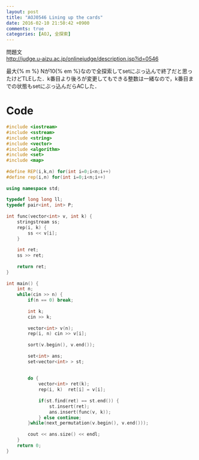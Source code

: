```yaml
---
layout: post
title: "AOJ0546 Lining up the cards"
date: 2016-02-10 21:50:42 +0900
comments: true
categories: [AOJ, 全探索]
---
```


問題文  
http://judge.u-aizu.ac.jp/onlinejudge/description.jsp?id=0546

<!-- more-->
最大{% m %} Nが10{% em %}なので全探索してsetにぶっ込んで終了だと思ったけどTLEした．k番目より後ろが変更してもできる整数は一緒なので，k番目までの状態もsetにぶっ込んだらACした．

# Code

```cpp
#include <iostream>
#include <sstream>
#include <string>
#include <vector>
#include <algorithm>
#include <set>
#include <map>
 
#define REP(i,k,n) for(int i=0;i<n;i++)
#define rep(i,n) for(int i=0;i<n;i++)
 
using namespace std;
 
typedef long long ll;
typedef pair<int, int> P;
 
int func(vector<int> v, int k) {
    stringstream ss;
    rep(i, k) {
        ss << v[i];
    }
 
    int ret;
    ss >> ret;
 
    return ret;
}
 
int main() {
    int n;
    while(cin >> n) {
        if(n == 0) break;
 
        int k;
        cin >> k;
         
        vector<int> v(n);
        rep(i, n) cin >> v[i];
 
        sort(v.begin(), v.end());
 
        set<int> ans;
        set<vector<int> > st;
 
 
        do {
            vector<int> ret(k);
            rep(i, k)  ret[i] = v[i];
 
            if(st.find(ret) == st.end()) {
                st.insert(ret);
                ans.insert(func(v, k));
            } else continue;
        }while(next_permutation(v.begin(), v.end()));
 
        cout << ans.size() << endl;
    }
    return 0;
}
```
